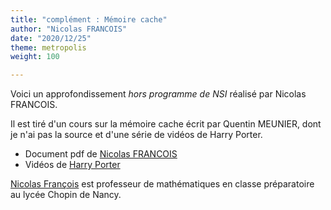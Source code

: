 ```yaml
---
title: "complément : Mémoire cache"
author: "Nicolas FRANCOIS"
date: "2020/12/25"
theme: metropolis
weight: 100

---
```


Voici un approfondissement _hors programme de NSI_ réalisé par Nicolas FRANCOIS.

Il est tiré d'un cours sur la mémoire cache écrit par Quentin MEUNIER, dont
je n'ai pas la source et d'une série de vidéos de Harry Porter.

* Document pdf de [Nicolas FRANCOIS](/uploads/docnsitale/composants/cache.pdf)
* Vidéos de [Harry Porter](https://www.youtube.com/playlist?list=PLbtzT1TYeoMgJ4NcWFuXpnF24fsiaOdGq)


[Nicolas François](http://nicolas.francois.free.fr/) est professeur de
mathématiques en classe préparatoire au lycée Chopin de Nancy.



